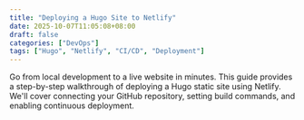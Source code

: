 ```yaml
---
title: "Deploying a Hugo Site to Netlify"
date: 2025-10-07T11:05:08+08:00
draft: false
categories: ["DevOps"]
tags: ["Hugo", "Netlify", "CI/CD", "Deployment"]
---
```


Go from local development to a live website in minutes. This guide provides a step-by-step walkthrough of deploying a Hugo static site using Netlify. We'll cover connecting your GitHub repository, setting build commands, and enabling continuous deployment.
